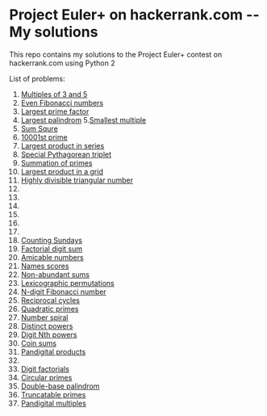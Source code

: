# Project Euler+ on hackerrank.com -- My solutions

This repo contains my solutions to the Project Euler+ contest on hackerrank.com using Python 2

List of problems:

1. [Multiples of 3 and 5](https://www.hackerrank.com/contests/projecteuler/challenges/euler001)
2. [Even Fibonacci numbers](https://www.hackerrank.com/contests/projecteuler/challenges/euler002)
3. [Largest prime factor](https://www.hackerrank.com/contests/projecteuler/challenges/euler003)
4. [Largest palindrom](https://www.hackerrank.com/contests/projecteuler/challenges/euler004)
5.[Smallest multiple](https://www.hackerrank.com/contests/projecteuler/challenges/euler005)
6. [Sum Squre](https://www.hackerrank.com/contests/projecteuler/challenges/euler006)
7. [10001st prime](https://www.hackerrank.com/contests/projecteuler/challenges/euler007)
8. [Largest product in series](https://www.hackerrank.com/contests/projecteuler/challenges/euler008)
9. [Special Pythagorean triplet](https://www.hackerrank.com/contests/projecteuler/challenges/euler009)
10. [Summation of primes](https://www.hackerrank.com/contests/projecteuler/challenges/euler010)
11. [Largest product in a grid](https://www.hackerrank.com/contests/projecteuler/challenges/euler011)
12. [Highly divisible triangular number](https://www.hackerrank.com/contests/projecteuler/challenges/euler012)
13. []()
14. []()
15. []()
16. []()
17. []()
18. []()
19. [Counting Sundays](https://www.hackerrank.com/contests/projecteuler/challenges/euler019)
20. [Factorial digit sum](https://www.hackerrank.com/contests/projecteuler/challenges/euler020/submissions/code/7274333)
21. [Amicable numbers](https://www.hackerrank.com/contests/projecteuler/challenges/euler021)
22. [Names scores](https://www.hackerrank.com/contests/projecteuler/challenges/euler022)
23. [Non-abundant sums](https://www.hackerrank.com/contests/projecteuler/challenges/euler023)
24. [Lexicographic permutations](https://www.hackerrank.com/contests/projecteuler/challenges/euler024)
25. [N-digit Fibonacci number](https://www.hackerrank.com/contests/projecteuler/challenges/euler025)
26. [Reciprocal cycles](https://www.hackerrank.com/contests/projecteuler/challenges/euler026)
27. [Quadratic primes](https://www.hackerrank.com/contests/projecteuler/challenges/euler027)
28. [Number spiral](https://www.hackerrank.com/contests/projecteuler/challenges/euler028)
29. [Distinct powers](https://www.hackerrank.com/contests/projecteuler/challenges/euler029)
30. [Digit Nth powers](https://www.hackerrank.com/contests/projecteuler/challenges/euler030)
31. [Coin sums](https://www.hackerrank.com/contests/projecteuler/challenges/euler031)
32. [Pandigital products](https://www.hackerrank.com/contests/projecteuler/challenges/euler032)
33. []()
34. [Digit factorials](https://www.hackerrank.com/contests/projecteuler/challenges/euler034)
35. [Circular primes](https://www.hackerrank.com/contests/projecteuler/challenges/euler035)
36. [Double-base palindrom](https://www.hackerrank.com/contests/projecteuler/challenges/euler036)
37. [Truncatable primes](https://www.hackerrank.com/contests/projecteuler/challenges/euler037)
38. [Pandigital multiples](https://www.hackerrank.com/contests/projecteuler/challenges/euler038)
